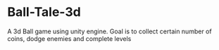 # Ball-Tale-3d
A 3d Ball game using unity engine. Goal is to collect certain number of coins, dodge enemies and complete levels
